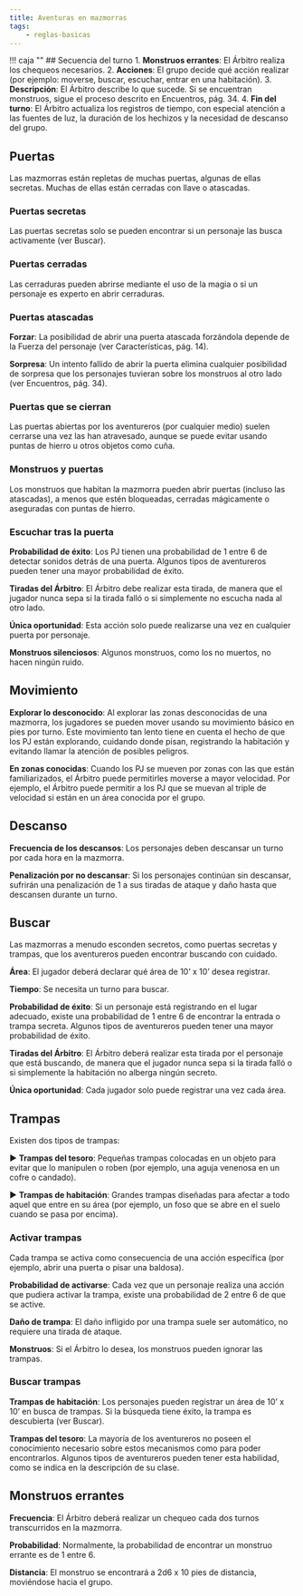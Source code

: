 ```yaml
---
title: Aventuras en mazmorras
tags:
    - reglas-basicas
---
```


!!! caja ""
    ## Secuencia del turno
    1. **Monstruos errantes**: El Árbitro realiza los chequeos necesarios.
    2. **Acciones**: El grupo decide qué acción realizar (por ejemplo: moverse, buscar, escuchar, entrar en una habitación).
    3. **Descripción**: El Árbitro describe lo que sucede. Si se encuentran monstruos, sigue el proceso descrito en Encuentros, pág. 34.
    4. **Fin del turno**: El Árbitro actualiza los registros de tiempo, con especial atención a las fuentes de luz, la duración de los hechizos y la necesidad de descanso del grupo.

## Puertas
Las mazmorras están repletas de muchas puertas, algunas de ellas secretas. Muchas de ellas están cerradas con llave o atascadas.

### Puertas secretas
Las puertas secretas solo se pueden encontrar si un personaje las busca activamente (ver Buscar).

### Puertas cerradas
Las cerraduras pueden abrirse mediante el uso de la magia o si un personaje es experto en abrir cerraduras.

### Puertas atascadas
**Forzar**: La posibilidad de abrir una puerta atascada forzándola depende de la Fuerza del personaje (ver Características, pág. 14).

**Sorpresa**: Un intento fallido de abrir la puerta elimina cualquier posibilidad de sorpresa que los personajes tuvieran sobre los monstruos al otro lado (ver Encuentros, pág. 34).

### Puertas que se cierran
Las puertas abiertas por los aventureros (por cualquier medio) suelen cerrarse una vez las han atravesado, aunque se puede evitar usando puntas de hierro u otros objetos como cuña.

### Monstruos y puertas
Los monstruos que habitan la mazmorra pueden abrir puertas (incluso las atascadas), a menos que estén bloqueadas, cerradas mágicamente o aseguradas con puntas de hierro.

### Escuchar tras la puerta
**Probabilidad de éxito**: Los PJ tienen una probabilidad de 1 entre 6 de detectar sonidos detrás de una puerta. Algunos tipos de aventureros pueden tener una mayor probabilidad de éxito.

**Tiradas del Árbitro**: El Árbitro debe realizar esta tirada, de manera que el jugador nunca sepa si la tirada falló o si simplemente no escucha nada al otro lado.

**Única oportunidad**: Esta acción solo puede realizarse una vez en cualquier puerta por personaje.

**Monstruos silenciosos**: Algunos monstruos, como los no muertos, no hacen ningún ruido.

## Movimiento
**Explorar lo desconocido**: Al explorar las zonas desconocidas de una mazmorra, los jugadores se pueden mover usando su movimiento básico en pies por turno. Este movimiento tan lento tiene en cuenta el hecho de que los PJ están explorando, cuidando donde pisan, registrando la habitación y evitando llamar la atención de posibles peligros.

**En zonas conocidas**: Cuando los PJ se mueven por zonas con las que están familiarizados, el Árbitro puede permitirles moverse a mayor velocidad. Por ejemplo, el Árbitro puede permitir a los PJ que se muevan al triple de velocidad si están en un área conocida por el grupo.

## Descanso
**Frecuencia de los descansos**: Los personajes deben descansar un turno por cada hora en la mazmorra.

**Penalización por no descansar**: Si los personajes continúan sin descansar, sufrirán una penalización de 1 a sus tiradas de ataque y daño hasta que descansen durante un turno.

## Buscar
Las mazmorras a menudo esconden secretos, como puertas secretas y trampas, que los aventureros pueden encontrar buscando con cuidado.

**Área**: El jugador deberá declarar qué área de 10’ x 10’ desea registrar.

**Tiempo**: Se necesita un turno para buscar.

**Probabilidad de éxito**: Si un personaje está registrando en el lugar adecuado, existe una probabilidad de 1 entre 6 de encontrar la entrada o trampa secreta. Algunos tipos de aventureros pueden tener una mayor probabilidad de éxito.

**Tiradas del Árbitro**: El Árbitro deberá realizar esta tirada por el personaje que está buscando, de manera que el jugador nunca sepa si la tirada falló o si simplemente la habitación no alberga ningún secreto.

**Única oportunidad**: Cada jugador solo puede registrar una vez cada área.

## Trampas
Existen dos tipos de trampas:

▶ **Trampas del tesoro**: Pequeñas trampas colocadas en un objeto para evitar que lo manipulen o roben (por ejemplo, una aguja venenosa en un cofre o candado).

▶ **Trampas de habitación**: Grandes trampas diseñadas para afectar a todo aquel que entre en su área (por ejemplo, un foso que se abre en el suelo cuando se pasa por encima).

### Activar trampas
Cada trampa se activa como consecuencia de una acción específica (por ejemplo, abrir una puerta o pisar una baldosa).

**Probabilidad de activarse**: Cada vez que un personaje realiza una acción que pudiera activar la trampa, existe una probabilidad de 2 entre 6 de que se active.

**Daño de trampa**: El daño infligido por una trampa suele ser automático, no requiere una tirada de ataque.

**Monstruos**: Si el Árbitro lo desea, los monstruos pueden ignorar las trampas.

### Buscar trampas
**Trampas de habitación**: Los personajes pueden registrar un área de 10’ x 10’ en busca de trampas. Si la búsqueda tiene éxito, la trampa es descubierta (ver Buscar).

**Trampas del tesoro**: La mayoría de los aventureros no poseen el conocimiento necesario sobre estos mecanismos como para poder encontrarlos. Algunos tipos de aventureros pueden tener esta habilidad, como se indica en la descripción de su clase.

## Monstruos errantes
**Frecuencia**: El Árbitro deberá realizar un chequeo cada dos turnos transcurridos en la mazmorra.

**Probabilidad**: Normalmente, la probabilidad de encontrar un monstruo errante es de 1 entre 6.

**Distancia**: El monstruo se encontrará a 2d6 x 10 pies de distancia, moviéndose hacia el grupo.
